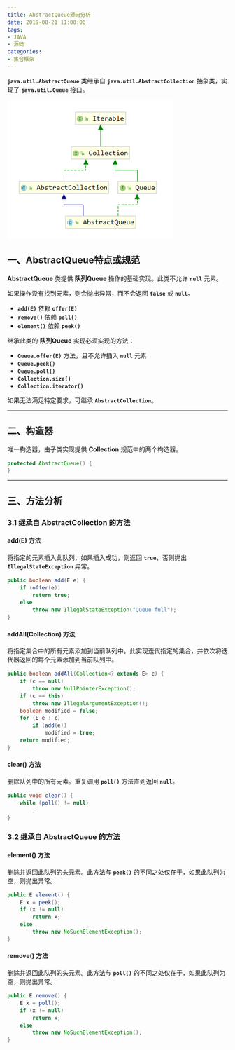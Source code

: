```yaml
---
title: AbstractQueue源码分析
date: 2019-08-21 11:00:00
tags:
- JAVA
- 源码
categories:
- 集合框架
---
```


**`java.util.AbstractQueue`** 类继承自 **`java.util.AbstractCollection`** 抽象类，实现了 **`java.util.Queue`** 接口。

![AbstractQueue继承关系](AbstractQueue-source-analysis/AbstractQueue1.png "AbstractQueue继承关系")

<!-- more -->

## 一、AbstractQueue特点或规范

**AbstractQueue** 类提供 **队列Queue** 操作的基础实现。此类不允许 **`null`** 元素。

如果操作没有找到元素，则会抛出异常，而不会返回 **`false`** 或 **`null`**。
- **`add(E)`** 依赖 **`offer(E)`**
- **`remove()`** 依赖 **`poll()`**
- **`element()`** 依赖 **`peek()`**

继承此类的 **队列Queue** 实现必须实现的方法：
- **`Queue.offer(E)`** 方法，且不允许插入 **`null`** 元素
- **`Queue.peek()`**
- **`Queue.poll()`**
- **`Collection.size()`**
- **`Collection.iterator()`**

如果无法满足特定要求，可继承 **`AbstractCollection`**。

---

## 二、构造器

唯一构造器，由子类实现提供 **Collection** 规范中的两个构造器。
```java
protected AbstractQueue() {
}
```

---

## 三、方法分析

### 3.1 继承自 AbstractCollection 的方法

#### add(E) 方法
将指定的元素插入此队列，如果插入成功，则返回 **`true`**，否则抛出 **`IllegalStateException`** 异常。
```java
public boolean add(E e) {
    if (offer(e))
        return true;
    else
        throw new IllegalStateException("Queue full");
}
```

#### addAll(Collection) 方法

将指定集合中的所有元素添加到当前队列中。此实现迭代指定的集合，并依次将迭代器返回的每个元素添加到当前队列中。
```java
public boolean addAll(Collection<? extends E> c) {
    if (c == null)
        throw new NullPointerException();
    if (c == this)
        throw new IllegalArgumentException();
    boolean modified = false;
    for (E e : c)
        if (add(e))
            modified = true;
    return modified;
}
```

#### clear() 方法

删除队列中的所有元素。重复调用 **`poll()`** 方法直到返回 **`null`**。
```java
public void clear() {
    while (poll() != null)
        ;
}
```

### 3.2 继承自 AbstractQueue 的方法

#### element() 方法

删除并返回此队列的头元素。此方法与 **`peek()`** 的不同之处仅在于，如果此队列为空，则抛出异常。
```java
public E element() {
    E x = peek();
    if (x != null)
        return x;
    else
        throw new NoSuchElementException();
}
```

#### remove() 方法

删除并返回此队列的头元素。此方法与 **`poll()`** 的不同之处仅在于，如果此队列为空，则抛出异常。
```java
public E remove() {
    E x = poll();
    if (x != null)
        return x;
    else
        throw new NoSuchElementException();
}
```
